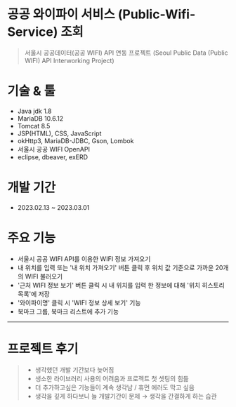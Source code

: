 # 공공 와이파이 서비스 (Public-Wifi-Service) 조회
> 서울시 공공데이터(공공 WIFI) API 연동 프로젝트 (Seoul Public Data (Public WIFI) API Interworking Project)

# 기술 & 툴
- Java jdk 1.8
- MariaDB 10.6.12
- Tomcat 8.5
- JSP(HTML), CSS, JavaScript
- okHttp3, MariaDB-JDBC, Gson, Lombok
- 서울시 공공 WIFI OpenAPI
- eclipse, dbeaver, exERD

# 개발 기간
- 2023.02.13 ~ 2023.03.01

# 주요 기능
- 서울시 공공 WIFI API를 이용한 WIFI 정보 가져오기
- 내 위치를 입력 또는 '내 위치 가져오기' 버튼 클릭 후 위치 값 기준으로 가까운 20개의 WIFI 불러오기
- '근처 WIFI 정보 보기' 버튼 클릭 시 내 위치를 입력 한 정보에 대해 '위치 히스토리 목록'에 저장
- '와이파이명' 클릭 시 'WIFI 정보 상세 보기' 기능
- 북마크 그룹, 북마크 리스트에 추가 기능

***

# 프로젝트 후기
> - 생각했던 개발 기간보다 늦어짐
> - 생소한 라이브러리 사용의 어려움과 프로젝트 첫 셋팅의 힘듦
> - 더 추가하고싶은 기능들이 계속 생각남 / 휴먼 에러도 막고 싶음
> - 생각을 깊게 하다보니 늘 개발기간이 문제 → 생각을 간결하게 하는 습관
